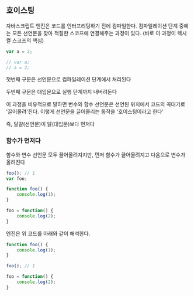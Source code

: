 ## 호이스팅

자바스크립트 엔진은 코드를 인터프리팅하기 전에 컴파일한다. 컴파일레이션 단계 중에는 모든 선언문을 찾아 적절한 스코프에 연결해주는 과정이 있다. (바로 이 과정이 렉시컬 스코프의 핵심)

```javascript
var a = 2;

// var a;
// a = 2;
```

첫번째 구문은 선언문으로 컴파일레이션 단계에서 처리된다

두번째 구문은 대입문으로 실행 단계까지 내버려둔다

이 과정을 비유적으로 말하면 변수와 함수 선언문은 선언된 위치에서 코드의 꼭대기로 '끌어올려'진다. 이렇게 선언문을 끌어올리는 동작을 '호이스팅이라고 한다'

즉, 달걀(선언문)이 닭(대입문)보다 먼저다


### 함수가 먼저다

함수와 변수 선언문 모두 끌어올려지지만, 먼저 함수가 끌어올려지고 다음으로 변수가 올려진다

```javascript
foo(); // 1
var foo;

function foo() {
    console.log(1);
}

foo = function() {
    console.log(2);
}
```  

엔진은 위 코드를 아래와 같이 해석한다.

```javascript
function foo() {
    console.log(1);
}

foo(); // 1

foo = function() {
    console.log(2);
}
```



